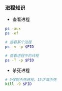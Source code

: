 ### 进程知识


* 查看进程

```bash
ps -aux
ps -ef

# 查看某个进程
ps -v -p $PID

# 查看进程中的线程
ps -T -p $PID
```


* 杀死进程

```bash
# 9强制杀死进程，15正常杀死
kill -9 $PID
```
